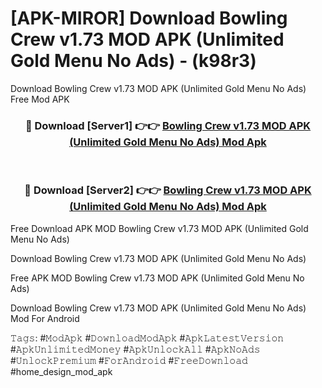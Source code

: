 # [APK-MIROR] Download Bowling Crew v1.73 MOD APK (Unlimited Gold Menu No Ads) - (k98r3)
Download Bowling Crew v1.73 MOD APK (Unlimited Gold Menu No Ads) Free Mod APK

<div align="center">
<h3>🔴 Download [Server1] 👉👉 <a href="https://apk-comot.site?title=Bowling_Crew_v1.73_MOD_APK_(Unlimited_Gold_Menu_No_Ads)">Bowling Crew v1.73 MOD APK (Unlimited Gold Menu No Ads) Mod Apk</a></h3><br>

<h3>🔴 Download [Server2] 👉👉 <a href="https://apk-comot.site?title=Bowling_Crew_v1.73_MOD_APK_(Unlimited_Gold_Menu_No_Ads)">Bowling Crew v1.73 MOD APK (Unlimited Gold Menu No Ads) Mod Apk</a></h3>
</div>


Free Download APK MOD Bowling Crew v1.73 MOD APK (Unlimited Gold Menu No Ads)

Download Bowling Crew v1.73 MOD APK (Unlimited Gold Menu No Ads) 

Free APK MOD Bowling Crew v1.73 MOD APK (Unlimited Gold Menu No Ads) 

Download Bowling Crew v1.73 MOD APK (Unlimited Gold Menu No Ads) Mod For Android

𝚃𝚊𝚐𝚜: #𝙼𝚘𝚍𝙰𝚙𝚔 #𝙳𝚘𝚠𝚗𝚕𝚘𝚊𝚍𝙼𝚘𝚍𝙰𝚙𝚔 #𝙰𝚙𝚔𝙻𝚊𝚝𝚎𝚜𝚝𝚅𝚎𝚛𝚜𝚒𝚘𝚗 #𝙰𝚙𝚔𝚄𝚗𝚕𝚒𝚖𝚒𝚝𝚎𝚍𝙼𝚘𝚗𝚎𝚢 #𝙰𝚙𝚔𝚄𝚗𝚕𝚘𝚌𝚔𝙰𝚕𝚕 #𝙰𝚙𝚔𝙽𝚘𝙰𝚍𝚜 #𝚄𝚗𝚕𝚘𝚌𝚔𝙿𝚛𝚎𝚖𝚒𝚞𝚖 #𝙵𝚘𝚛𝙰𝚗𝚍𝚛𝚘𝚒𝚍 #𝙵𝚛𝚎𝚎𝙳𝚘𝚠𝚗𝚕𝚘𝚊𝚍 #home_design_mod_apk